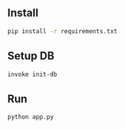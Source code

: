 ## Install

```sh
pip install -r requirements.txt
```

## Setup DB

```sh
invoke init-db
```

## Run

```sh
python app.py
```
